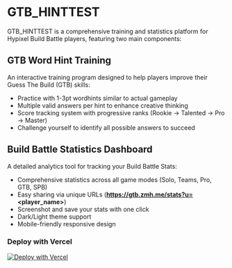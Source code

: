 # GTB_HINTTEST

GTB_HINTTEST is a comprehensive training and statistics platform for Hypixel Build Battle players, featuring two main components:

## GTB Word Hint Training

An interactive training program designed to help players improve their Guess The Build (GTB) skills:

- Practice with 1-3pt wordhints similar to actual gameplay
- Multiple valid answers per hint to enhance creative thinking
- Score tracking system with progressive ranks (Rookie → Talented → Pro → Master)
- Challenge yourself to identify all possible answers to succeed

## Build Battle Statistics Dashboard

A detailed analytics tool for tracking your Build Battle Stats:

- Comprehensive statistics across all game modes (Solo, Teams, Pro, GTB, SPB)
- Easy sharing via unique URLs (**https://gtb.zmh.me/stats?u=<player_name>**)
- Screenshot and save your stats with one click
- Dark/Light theme support
- Mobile-friendly responsive design

### Deploy with Vercel

[![Deploy with Vercel](https://vercel.com/button)](https://vercel.com/new/clone?repository-url=https%3A%2F%2Fgithub.com%2Fzmh-program%2Fgtb_hinttest)
